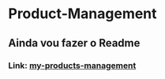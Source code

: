 # Product-Management

## Ainda vou fazer o Readme

### Link: [my-products-management](https://my-products-management.surge.sh/)

